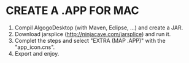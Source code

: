 CREATE A .APP FOR MAC
=====================

1. Compil AlgogoDesktop (with Maven, Eclipse, ...) and create a JAR.
2. Download jarsplice (http://ninjacave.com/jarsplice) and run it.
3. Complet the steps and select "EXTRA (MAP .APP)" with the "app_icon.cns".
4. Export and enjoy.